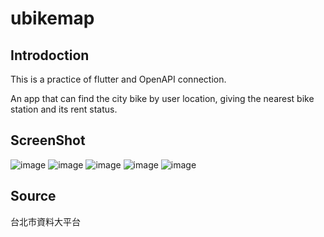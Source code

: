 # ubikemap

## Introdoction

This is a practice of flutter and OpenAPI connection.

An app that can find the city bike by user location, giving the nearest bike station and its rent status.

## ScreenShot

![image](https://github.com/holydarktank2/UbikeMap/blob/main/screenshot2/Screenshot_1.png)
![image](https://github.com/holydarktank2/UbikeMap/blob/main/screenshot2/Screenshot_2.png)
![image](https://github.com/holydarktank2/UbikeMap/blob/main/screenshot2/Screenshot_3.png)
![image](https://github.com/holydarktank2/UbikeMap/blob/main/screenshot2/Screenshot_4.png)
![image](https://github.com/holydarktank2/UbikeMap/blob/main/screenshot2/Screenshot_5.png)

## Source

台北市資料大平台
